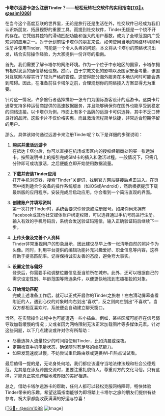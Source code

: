 **卡塔尔远游卡怎么注册Tinder？——轻松玩转社交软件的实用指南[[TG💪+ @esim1088](https://t.me/s/esim1088)]**

在当今这个高度互联的世界里，无论是旅行还是生活在外，社交软件已经成为我们认识新朋友、拓展视野的重要工具。而提到社交软件，Tinder无疑是一个绕不开的存在。它凭借其独特的滑动匹配功能和强大的用户基数，成为了全球范围内广受欢迎的应用之一。对于计划前往卡塔尔的朋友来说，如何使用当地的网络环境顺利注册并使用Tinder，可能是一个令人头疼的问题。本文将从卡塔尔的网络状况出发，结合实际操作经验，为大家提供一份详尽的指南。

首先，我们需要了解卡塔尔的网络环境。作为一个位于中东地区的国家，卡塔尔拥有相对发达的通信基础设施。然而，由于宗教文化的影响以及国家安全考量，该国对互联网内容实行了较为严格的管控。这使得部分海外服务在本地访问时可能会遇到障碍。因此，在准备前往卡塔尔之前，合理规划你的网络接入方案显得尤为重要。

针对这一情况，许多旅行者选择携带一张专门为国际游客设计的远游卡。这类卡片通常支持多种运营商提供的高速数据服务，并且能够确保你在国外也能享受到稳定的网络连接。以卡塔尔为例，市面上有多个品牌的远游卡可供选择，其中不乏口碑良好的品牌。这些卡片不仅价格实惠，而且激活流程简单快捷，非常适合短期停留的用户。

那么，具体该如何通过远游卡来注册Tinder呢？以下是详细的步骤说明：

1. **购买并激活远游卡**  
   在抵达卡塔尔后，你可以直接在机场或市区内的授权经销商处购买一张远游卡。按照说明书上的指引完成SIM卡的插入和激活过程。一般情况下，只需几分钟即可成功激活，之后便能立即开始使用数据流量。

2. **下载并安装Tinder应用**  
   打开手机浏览器，搜索“Tinder”关键词，找到官方网站链接后点击进入。在页面中找到适合你设备的操作系统版本（如iOS或Android），然后根据提示下载最新版的应用程序。安装完成后启动应用，你会看到一个简洁直观的界面。

3. **创建账户并填写资料**  
   第一次打开Tinder时，系统会要求你登录或注册账号。如果你尚未拥有Facebook或其他社交媒体账户绑定权限，可以选择通过手机号码进行注册。输入有效的手机号码后，系统会发送验证码短信，输入正确验证码后继续下一步。

4. **上传头像及完善个人资料**  
   Tinder非常重视用户的形象展示，因此建议尽早上传一张清晰自然的照片作为头像。同时，利用平台提供的编辑功能补充兴趣爱好、职业信息等内容，这样有助于提高匹配率。记得保持诚实友善的态度，避免夸大事实。

5. **设置定位与偏好**  
   登录后，你需要手动调整位置信息至当前所在城市。此外，还可以根据自己的需求设定性别、年龄范围等筛选条件，以便更快地找到志趣相投的对象。

6. **开始滑动匹配**  
   完成上述准备工作后，就可以正式开启你的Tinder之旅啦！左右滑动屏幕查看附近的人，遇到心仪的对象时向右划出“喜欢”，反之则向左划出“不喜欢”。当双方都相互喜欢时，系统便会自动建立聊天窗口。

当然，在实际操作过程中也可能遭遇一些小插曲。例如，某些区域可能存在信号弱导致加载缓慢的情况；又或者因为网络限制无法正常加载图片等多媒体元素。针对这些问题，以下几点建议或许对你有所帮助：

- 尽量选择人流量较少的时间段使用Tinder，比如清晨或深夜。
- 定期检查手机电量状态，确保随时有足够的续航能力。
- 如果发现速度过慢，不妨尝试重启路由器或更换Wi-Fi热点试试看。

最后值得一提的是，无论身处何地，我们都应该遵守当地法律法规和社会公德规范。尤其是在涉及跨国交流时，更要注重礼貌待人，尊重对方的文化习俗。只有这样，才能真正实现跨越地域界限的美好相遇。

总之，借助卡塔尔远游卡的帮助，任何人都可以轻松克服网络障碍，畅快体验Tinder带来的乐趣。希望这篇指南能够为即将踏上卡塔尔之旅的朋友们提供有益参考，祝大家都能收获满满的好运与惊喜！

[[TG💪+ @esim1088](https://t.me/s/esim1088) ![Image](https://i.postimg.cc/4NQfJmqS/Snipaste-2025-05-13-00-14-12.png)]